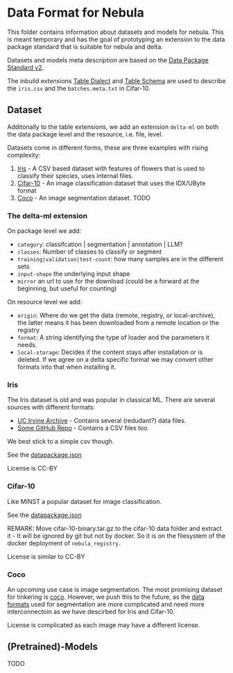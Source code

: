 # Data Format for Nebula

This folder contains information about datasets and models for nebula. This is meant temporary and has the goal of prototyping an extension to the data package standard that is suitable for nebula and delta. 

Datasets and models meta description are based on the [Data Package Standard v2](https://datapackage.org/standard/data-package/).

The inbuild extensions [Table Dialect](https://datapackage.org/standard/table-dialect/) and [Table Schema](https://datapackage.org/standard/table-schema/) are used to describe the `iris.csv` and the `batches.meta.txt` in Cifar-10.

## Dataset

Additonally to the table extensions, we add an extension `delta-ml` on both the data package level and the resource, i.e. file, level.

Datasets come in different forms, these are three examples with rising complexity:

1. [Iris]() - A CSV based dataset with features of flowers that is used to classify their species, uses internal files.
2. [Cifar-10](https://www.cs.toronto.edu/~kriz/cifar.html) - An image classification dataset that uses the IDX/UByte format 
3. [Coco](https://cocodataset.org/#home) - An image segmentation dataset. TODO

### The delta-ml extension

On package level we add:

- `category`: classifcation | segmentation | annotation | LLM?
- `classes`: Number of classes to classify or segment
- `training|validation|test-count`: how many samples are in the different sets
- `input-shape` the underlying input shape
- `mirror` an url to use for the download (could be a forward at the beginning, but useful for counting)

On resource level we add:

- `origin`: Where do we get the data (remote, registry, or local-archive), the latter means it has been downloaded from a remote location or the registry
- `format`: A string identifying the type of loader and the parameters it needs.
- `local-storage`: Decides if the content stays after installation or is deleted. If we agree on a delta specific format we may convert other formats into that when installing it.

### Iris

The Iris dataset is old and was popular in classical ML. There are several sources with different formats:

- [UC Irvine Archive](https://archive.ics.uci.edu/dataset/53/iris) - Contains several (redudant?) data files.
- [Some GitHub Repo](https://gist.github.com/curran/a08a1080b88344b0c8a7) - Contains a CSV files too.

We best stick to a simple csv though.

See the [datapackage.json](./iris/datapackage.json)

License is CC-BY

### Cifar-10

Like MINST a popular dataset for image classification. 

See the [datapackage.json](./cifar10/datapackage.json)

REMARK: Move cifar-10-binary.tar.gz to the cifar-10 data folder and extract it - It will be ignored by git but not by docker. So it is on the filesystem of the docker deployment of `nebula_registry`.

License is similar to CC-BY

### Coco

An upcoming use case is image segmentation. The most promising dataset for tinkering is [coco](https://cocodataset.org/#home). However, we push this to the future, as the [data formats](https://cocodataset.org/#format-data) used for segmentation are more complicated and need more interconnectoin as we have descirbed for Iris and Cifar-10.

License is complicated as each image may have a different license.

## (Pretrained)-Models

TODO